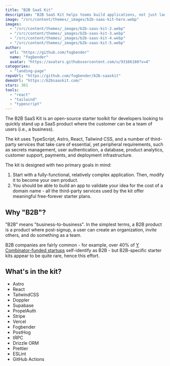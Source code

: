 ```yaml
---
title: "B2B SaaS Kit"
description: "B2B SaaS Kit helps teams build applications, not just landing pages, using technologies like React Router, tRPC, Drizzle ORM, auth and payments."
image: "/src/content/themes/_images/b2b-saas-kit-hero.webp"
images:
  - "/src/content/themes/_images/b2b-saas-kit-2.webp"
  - "/src/content/themes/_images/b2b-saas-kit-3.webp"
  - "/src/content/themes/_images/b2b-saas-kit-4.webp"
  - "/src/content/themes/_images/b2b-saas-kit-5.webp"
author:
  url: "https://github.com/fogbender"
  name: "fogbender"
  avatar: "https://avatars.githubusercontent.com/u/93166180?v=4"
categories:
  - "landing-page"
repoUrl: "https://github.com/fogbender/b2b-saaskit"
demoUrl: "https://b2bsaaskit.com/"
stars: 361
tools:
  - "react"
  - "tailwind"
  - "typescript"
---
```


<p>
  The B2B SaaS Kit is an open-source starter toolkit for developers looking to quickly stand up a
  SaaS product where the customer can be a team of users (i.e., a business).
</p>
<p>
  The kit uses TypeScript, Astro, React, Tailwind CSS, and a number of third-party services that
  take care of essential, yet peripheral requirements, such as secrets management, user
  authentication, a database, product analytics, customer support, payments, and deployment
  infrastructure.
</p>
<p>The kit is designed with two primary goals in mind:</p>
<ol>
  <li>
    Start with a fully-functional, relatively complex application. Then, modify it to become your
    own product.
  </li>
  <li>
    You should be able to build an app to validate your idea for the cost of a domain name - all the
    third-party services used by the kit offer meaningful free-forever starter plans.
  </li>
</ol>
<h2>Why "B2B"?</h2>
<p>
  "B2B" means "business-to-business". In the simplest terms, a B2B product is a product where
  post-signup, a user can create an organization, invite others, and do something as a team.
</p>
<p>
  B2B companies are fairly common - for example, over 40% of&nbsp;<a
    href="https://www.ycombinator.com/companies"
    >Y Combinator-funded startups</a
  >&nbsp;self-identify as B2B - but B2B-specific starter kits appear to be quite rare, hence this
  effort.
</p>
<h2>What's in the kit?</h2>
<ul>
  <li>Astro</li>
  <li>React</li>
  <li>TailwindCSS</li>
  <li>Doppler</li>
  <li>Supabase</li>
  <li>PropelAuth</li>
  <li>Stripe</li>
  <li>Vercel</li>
  <li>Fogbender</li>
  <li>PostHog</li>
  <li>tRPC</li>
  <li>Drizzle ORM</li>
  <li>Prettier</li>
  <li>ESLint</li>
  <li>GitHub Actions</li>
</ul>

